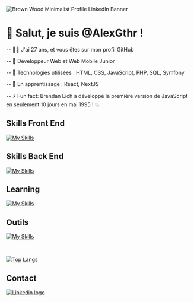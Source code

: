 ![Brown Wood Minimalist Profile LinkedIn Banner](https://github.com/AlexGthr/AlexGthr/assets/145430486/f1493977-6af3-4380-bb52-867b281f93e8)

<h1>👋 Salut, je suis @AlexGthr !</h1>

-- 👩‍💻 J'ai 27 ans, et vous êtes sur mon profil GitHub 

-- 👀 Développeur Web et Web Mobile Junior

-- 🔧 Technologies utilisées : HTML, CSS, JavaScript, PHP, SQL, Symfony

-- 🔨 En apprentissage : React, NextJS

-- ⚡ Fun fact: Brendan Eich a développé la première version de JavaScript en seulement 10 jours en mai 1995 ! 💥

<h2> Skills Front End </h2>

[![My Skills](https://skillicons.dev/icons?i=js,html,css,jquery,bootstrap,wordpress)](https://skillicons.dev)

<h2> Skills Back End </h2>

[![My Skills](https://skillicons.dev/icons?i=php,mysql,symfony)](https://skillicons.dev)

<h2> Learning </h2>

[![My Skills](https://skillicons.dev/icons?i=react,next)](https://skillicons.dev)

<h2> Outils </h2>

[![My Skills](https://skillicons.dev/icons?i=docker,github,figma,vscode)](https://skillicons.dev)

<br>

[![Top Langs](https://github-readme-stats.vercel.app/api/top-langs/?username=AlexGthr)](https://github.com/anuraghazra/github-readme-stats)

<h2>Contact</h2>

<a href="https://www.linkedin.com/in/alexandre-gauthier-1639922b0/" target="_blank">
	<img src="https://img.shields.io/badge/LinkedIn-0077B5?style=for-the-badge&logo=linkedin&logoColor=white" alt="Linkedin logo"/>
</a>



